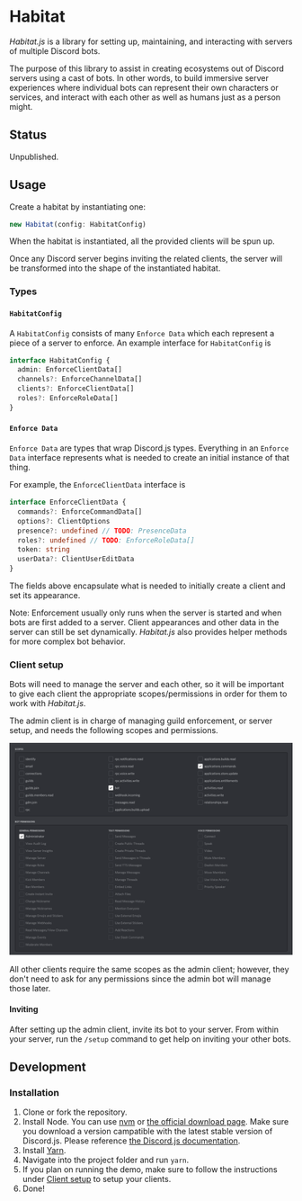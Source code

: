 # Habitat

_Habitat.js_ is a library for setting up, maintaining, and interacting with servers of multiple Discord bots.

The purpose of this library to assist in creating ecosystems out of Discord servers using a cast of bots. In other words, to build immersive server experiences where individual bots can represent their own characters or services, and interact with each other as well as humans just as a person might.

## Status

Unpublished.

## Usage

Create a habitat by instantiating one:

```ts
new Habitat(config: HabitatConfig)
```

When the habitat is instantiated, all the provided clients will be spun up.

Once any Discord server begins inviting the related clients, the server will be transformed into the shape of the instantiated habitat.

### Types

#### `HabitatConfig`

A `HabitatConfig` consists of many `Enforce Data` which each represent a piece of a server to enforce. An example interface for `HabitatConfig` is

```ts
interface HabitatConfig {
  admin: EnforceClientData[]
  channels?: EnforceChannelData[]
  clients?: EnforceClientData[]
  roles?: EnforceRoleData[]
}
```

#### `Enforce Data`

`Enforce Data` are types that wrap Discord.js types. Everything in an `Enforce Data` interface represents what is needed to create an initial instance of that thing.

For example, the `EnforceClientData` interface is

```ts
interface EnforceClientData {
  commands?: EnforceCommandData[]
  options?: ClientOptions
  presence?: undefined // TODO: PresenceData
  roles?: undefined // TODO: EnforceRoleData[]
  token: string
  userData?: ClientUserEditData
}
```

The fields above encapsulate what is needed to initially create a client and set its appearance.

Note: Enforcement usually only runs when the server is started and when bots are first added to a server. Client appearances and other data in the server can still be set dynamically. _Habitat.js_ also provides helper methods for more complex bot behavior.

### Client setup

Bots will need to manage the server and each other, so it will be important to give each client the appropriate scopes/permissions in order for them to work with _Habitat.js_.

The admin client is in charge of managing guild enforcement, or server setup, and needs the following scopes and permissions.

![Client permissions](docs/permissions.png)

All other clients require the same scopes as the admin client; however, they don't need to ask for any permissions since the admin bot will manage those later.

#### Inviting

After setting up the admin client, invite its bot to your server. From within your server, run the `/setup` command to get help on inviting your other bots.

## Development

### Installation

1. Clone or fork the repository.
2. Install Node. You can use [nvm](https://github.com/nvm-sh/nvm) or [the official download page](https://nodejs.org/en/download/).
   Make sure you download a version campatible with the latest stable version of Discord.js. Please reference [the Discord.js documentation](https://discord.js.org/#/docs/discord.js/stable/general/welcome).
3. Install [Yarn](https://classic.yarnpkg.com/lang/en/docs/install/#mac-stable).
4. Navigate into the project folder and run `yarn`.
5. If you plan on running the demo, make sure to follow the instructions under [Client setup](#client-setup) to setup your clients.
6. Done!
